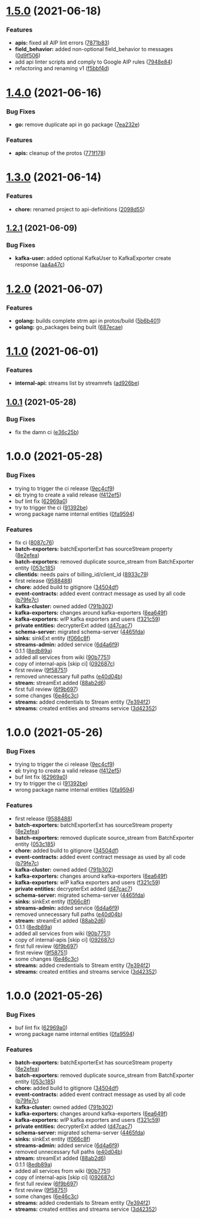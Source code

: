 # [1.5.0](https://gitlab.com/stream-machine/api-definitions/compare/v1.4.0...v1.5.0) (2021-06-18)


### Features

* **apis:** fixed all AIP lint errors ([7871b83](https://gitlab.com/stream-machine/api-definitions/commit/7871b835a96cfedb42e0d4ac98f3a372b15f2973))
* **field_behavior:** added non-optional field_behavior to messages ([0d9f506](https://gitlab.com/stream-machine/api-definitions/commit/0d9f50643308d22d710ae610227e6b8126004d2d))
* add api linter scripts and comply to Google AIP rules ([7948e84](https://gitlab.com/stream-machine/api-definitions/commit/7948e84d3cebd9163ce507b6f6ad78dcd8954f70))
* refactoring and renaming v1 ([f5bbf4d](https://gitlab.com/stream-machine/api-definitions/commit/f5bbf4dac4cd7bc384fd4c004dde26a9f28df953))

# [1.4.0](https://gitlab.com/stream-machine/api-definitions/compare/v1.3.0...v1.4.0) (2021-06-16)


### Bug Fixes

* **go:** remove duplicate api in go package ([7ea232e](https://gitlab.com/stream-machine/api-definitions/commit/7ea232e0fce262fef1045b25e31f0f78dc9c462b))


### Features

* **apis:** cleanup of the protos ([771f178](https://gitlab.com/stream-machine/api-definitions/commit/771f178fb43e40f032e5800f94e882e5aaff5f4e))

# [1.3.0](https://gitlab.com/stream-machine/api-definitions/compare/v1.2.1...v1.3.0) (2021-06-14)


### Features

* **chore:** renamed project to api-definitions ([2098d55](https://gitlab.com/stream-machine/api-definitions/commit/2098d55dd784dd8e3cb66784b2c402485a334a2b))

## [1.2.1](https://gitlab.com/stream-machine/api-definitions/compare/v1.2.0...v1.2.1) (2021-06-09)


### Bug Fixes

* **kafka-user:** added optional KafkaUser to KafkaExporter create response ([aa4a47c](https://gitlab.com/stream-machine/api-definitions/commit/aa4a47c3f90058bc2a813f6831880e8b8b3c0b35))

# [1.2.0](https://gitlab.com/stream-machine/api-definitions/compare/v1.1.0...v1.2.0) (2021-06-07)


### Features

* **golang:** builds complete strm api in protos/build ([5b6b401](https://gitlab.com/stream-machine/api-definitions/commit/5b6b4014dc3f4f8b56032e273c52bf554d5923a3))
* **golang:** go_packages being built ([687ecae](https://gitlab.com/stream-machine/api-definitions/commit/687ecae47492a8b1b49bdbf5975170dbc01dcdb4))

# [1.1.0](https://gitlab.com/stream-machine/api-definitions/compare/v1.0.1...v1.1.0) (2021-06-01)


### Features

* **internal-api:** streams list by streamrefs ([ad926be](https://gitlab.com/stream-machine/api-definitions/commit/ad926be57e08951e5f971cca59eda84885fc40ff))

## [1.0.1](https://gitlab.com/stream-machine/api-definitions/compare/v1.0.0...v1.0.1) (2021-05-28)


### Bug Fixes

* fix the damn ci ([e36c25b](https://gitlab.com/stream-machine/api-definitions/commit/e36c25b361485a2469376cb390c836733376810b))

# 1.0.0 (2021-05-28)


### Bug Fixes

* trying to trigger the ci release ([9ec4cf9](https://gitlab.com/stream-machine/api-definitions/commit/9ec4cf99fa20e4dd4a5ec00f4438cd084bb3d089))
* **ci:** trying to create a valid release ([f412ef5](https://gitlab.com/stream-machine/api-definitions/commit/f412ef5f58b7380e1925946514e2def5832c045e))
* buf lint fix ([62969a0](https://gitlab.com/stream-machine/api-definitions/commit/62969a0995874e3b2a8be2299ec721d10963e06e))
* try to trigger the ci ([91392be](https://gitlab.com/stream-machine/api-definitions/commit/91392befa1c3ba45c9a42dde14c4c63595fede00))
* wrong package name internal entities ([0fa9594](https://gitlab.com/stream-machine/api-definitions/commit/0fa9594f8949de7f8a6ef5fa445ef434cdf52cc8))


### Features

* fix ci ([8087c76](https://gitlab.com/stream-machine/api-definitions/commit/8087c76dc3bf8651628821ccaad93881ed4e1785))
* **batch-exporters:** batchExporterExt has sourceStream property ([8e2efea](https://gitlab.com/stream-machine/api-definitions/commit/8e2efea6138f912ba27c52d15839bafa98c86cfc))
* **batch-exporters:** removed duplicate source_stream from BatchExporter entity ([053c185](https://gitlab.com/stream-machine/api-definitions/commit/053c1859dbc9f1ef922dcc99ca9b1e58a36dffad))
* **clientids:** needs pairs of billing_id/client_id ([8933c79](https://gitlab.com/stream-machine/api-definitions/commit/8933c794ca7b9267df8833d0561809265e88973c))
* first release ([9588488](https://gitlab.com/stream-machine/api-definitions/commit/95884880d3f6946f2b84b6969756e8d764593e01))
* **chore:** added build to gitignore ([34504df](https://gitlab.com/stream-machine/api-definitions/commit/34504df2d19b24658ae7108835623298bda77168))
* **event-contracts:** added event contract message as used by all code ([b79fe7c](https://gitlab.com/stream-machine/api-definitions/commit/b79fe7cbd744918dc0391b1c917970e2778e099b))
* **kafka-cluster:** owned added ([791b302](https://gitlab.com/stream-machine/api-definitions/commit/791b30208ba392c3c61bc0d0b3f437bd9d63a625))
* **kafka-exporters:** changes around kafka-exporters ([6ea649f](https://gitlab.com/stream-machine/api-definitions/commit/6ea649fbe517e34ce2d68c06dae29da6b6c75a2d))
* **kafka-exporters:** wIP kafka exporters and users ([f321c59](https://gitlab.com/stream-machine/api-definitions/commit/f321c59be3c62dd06bdf980e94a41733c09f948e))
* **private entities:** decrypterExt added ([d47cac7](https://gitlab.com/stream-machine/api-definitions/commit/d47cac7181b0705f5042a72be79cbcae7e67fdd7))
* **schema-server:** migrated schema-server ([4465fda](https://gitlab.com/stream-machine/api-definitions/commit/4465fda488a8cfdeaacc9e4ab85d26ede64f1a30))
* **sinks:** sinkExt entity ([f066c8f](https://gitlab.com/stream-machine/api-definitions/commit/f066c8fb9c061c5173a97eff7885855e6916fa17))
* **streams-admin:** added service ([6d4a6f9](https://gitlab.com/stream-machine/api-definitions/commit/6d4a6f9dd0280e43b7ef2a582d6bc4647b7b96fb))
* 0.1.1 ([8edb89a](https://gitlab.com/stream-machine/api-definitions/commit/8edb89ac094d94f0afa7f952dc2e8a5978b4f859))
* added all services from wiki ([90b7751](https://gitlab.com/stream-machine/api-definitions/commit/90b77517ec72ddef79652c1493f8cf518f2880c7))
* copy of internal-apis [skip ci] ([092687c](https://gitlab.com/stream-machine/api-definitions/commit/092687cd90ded96205047601e90074a0353a7a81))
* first review ([9f58751](https://gitlab.com/stream-machine/api-definitions/commit/9f58751ae34aa331a4ab8dd5527c9f9cef5851b5))
* removed unnecessary full paths ([e40d04b](https://gitlab.com/stream-machine/api-definitions/commit/e40d04b9ce149ab63a8f89529823e195c3e00f47))
* **stream:** streamExt added ([88ab2d6](https://gitlab.com/stream-machine/api-definitions/commit/88ab2d6cb5a1e283d85a85a9cea25ccdfdeefb23))
* first full review ([6f9b697](https://gitlab.com/stream-machine/api-definitions/commit/6f9b6979d55da4d3be19c6476fa15e2657ede584))
* some changes ([6e46c3c](https://gitlab.com/stream-machine/api-definitions/commit/6e46c3c1c43ac1c306377aa2a25aac2cada7756c))
* **streams:** added credentials to Stream entity ([7e394f2](https://gitlab.com/stream-machine/api-definitions/commit/7e394f28d26eeb4506aaf0dc7ebb3c8593be557e))
* **streams:** created entities and streams service ([3d42352](https://gitlab.com/stream-machine/api-definitions/commit/3d42352d25c5cf662a12664004c79f602c6ba173))

# 1.0.0 (2021-05-26)


### Bug Fixes

* trying to trigger the ci release ([9ec4cf9](https://gitlab.com/stream-machine/api-definitions/commit/9ec4cf99fa20e4dd4a5ec00f4438cd084bb3d089))
* **ci:** trying to create a valid release ([f412ef5](https://gitlab.com/stream-machine/api-definitions/commit/f412ef5f58b7380e1925946514e2def5832c045e))
* buf lint fix ([62969a0](https://gitlab.com/stream-machine/api-definitions/commit/62969a0995874e3b2a8be2299ec721d10963e06e))
* try to trigger the ci ([91392be](https://gitlab.com/stream-machine/api-definitions/commit/91392befa1c3ba45c9a42dde14c4c63595fede00))
* wrong package name internal entities ([0fa9594](https://gitlab.com/stream-machine/api-definitions/commit/0fa9594f8949de7f8a6ef5fa445ef434cdf52cc8))


### Features

* first release ([9588488](https://gitlab.com/stream-machine/api-definitions/commit/95884880d3f6946f2b84b6969756e8d764593e01))
* **batch-exporters:** batchExporterExt has sourceStream property ([8e2efea](https://gitlab.com/stream-machine/api-definitions/commit/8e2efea6138f912ba27c52d15839bafa98c86cfc))
* **batch-exporters:** removed duplicate source_stream from BatchExporter entity ([053c185](https://gitlab.com/stream-machine/api-definitions/commit/053c1859dbc9f1ef922dcc99ca9b1e58a36dffad))
* **chore:** added build to gitignore ([34504df](https://gitlab.com/stream-machine/api-definitions/commit/34504df2d19b24658ae7108835623298bda77168))
* **event-contracts:** added event contract message as used by all code ([b79fe7c](https://gitlab.com/stream-machine/api-definitions/commit/b79fe7cbd744918dc0391b1c917970e2778e099b))
* **kafka-cluster:** owned added ([791b302](https://gitlab.com/stream-machine/api-definitions/commit/791b30208ba392c3c61bc0d0b3f437bd9d63a625))
* **kafka-exporters:** changes around kafka-exporters ([6ea649f](https://gitlab.com/stream-machine/api-definitions/commit/6ea649fbe517e34ce2d68c06dae29da6b6c75a2d))
* **kafka-exporters:** wIP kafka exporters and users ([f321c59](https://gitlab.com/stream-machine/api-definitions/commit/f321c59be3c62dd06bdf980e94a41733c09f948e))
* **private entities:** decrypterExt added ([d47cac7](https://gitlab.com/stream-machine/api-definitions/commit/d47cac7181b0705f5042a72be79cbcae7e67fdd7))
* **schema-server:** migrated schema-server ([4465fda](https://gitlab.com/stream-machine/api-definitions/commit/4465fda488a8cfdeaacc9e4ab85d26ede64f1a30))
* **sinks:** sinkExt entity ([f066c8f](https://gitlab.com/stream-machine/api-definitions/commit/f066c8fb9c061c5173a97eff7885855e6916fa17))
* **streams-admin:** added service ([6d4a6f9](https://gitlab.com/stream-machine/api-definitions/commit/6d4a6f9dd0280e43b7ef2a582d6bc4647b7b96fb))
* removed unnecessary full paths ([e40d04b](https://gitlab.com/stream-machine/api-definitions/commit/e40d04b9ce149ab63a8f89529823e195c3e00f47))
* **stream:** streamExt added ([88ab2d6](https://gitlab.com/stream-machine/api-definitions/commit/88ab2d6cb5a1e283d85a85a9cea25ccdfdeefb23))
* 0.1.1 ([8edb89a](https://gitlab.com/stream-machine/api-definitions/commit/8edb89ac094d94f0afa7f952dc2e8a5978b4f859))
* added all services from wiki ([90b7751](https://gitlab.com/stream-machine/api-definitions/commit/90b77517ec72ddef79652c1493f8cf518f2880c7))
* copy of internal-apis [skip ci] ([092687c](https://gitlab.com/stream-machine/api-definitions/commit/092687cd90ded96205047601e90074a0353a7a81))
* first full review ([6f9b697](https://gitlab.com/stream-machine/api-definitions/commit/6f9b6979d55da4d3be19c6476fa15e2657ede584))
* first review ([9f58751](https://gitlab.com/stream-machine/api-definitions/commit/9f58751ae34aa331a4ab8dd5527c9f9cef5851b5))
* some changes ([6e46c3c](https://gitlab.com/stream-machine/api-definitions/commit/6e46c3c1c43ac1c306377aa2a25aac2cada7756c))
* **streams:** added credentials to Stream entity ([7e394f2](https://gitlab.com/stream-machine/api-definitions/commit/7e394f28d26eeb4506aaf0dc7ebb3c8593be557e))
* **streams:** created entities and streams service ([3d42352](https://gitlab.com/stream-machine/api-definitions/commit/3d42352d25c5cf662a12664004c79f602c6ba173))

# 1.0.0 (2021-05-26)


### Bug Fixes

* buf lint fix ([62969a0](https://gitlab.com/stream-machine/api-definitions/commit/62969a0995874e3b2a8be2299ec721d10963e06e))
* wrong package name internal entities ([0fa9594](https://gitlab.com/stream-machine/api-definitions/commit/0fa9594f8949de7f8a6ef5fa445ef434cdf52cc8))


### Features

* **batch-exporters:** batchExporterExt has sourceStream property ([8e2efea](https://gitlab.com/stream-machine/api-definitions/commit/8e2efea6138f912ba27c52d15839bafa98c86cfc))
* **batch-exporters:** removed duplicate source_stream from BatchExporter entity ([053c185](https://gitlab.com/stream-machine/api-definitions/commit/053c1859dbc9f1ef922dcc99ca9b1e58a36dffad))
* **chore:** added build to gitignore ([34504df](https://gitlab.com/stream-machine/api-definitions/commit/34504df2d19b24658ae7108835623298bda77168))
* **event-contracts:** added event contract message as used by all code ([b79fe7c](https://gitlab.com/stream-machine/api-definitions/commit/b79fe7cbd744918dc0391b1c917970e2778e099b))
* **kafka-cluster:** owned added ([791b302](https://gitlab.com/stream-machine/api-definitions/commit/791b30208ba392c3c61bc0d0b3f437bd9d63a625))
* **kafka-exporters:** changes around kafka-exporters ([6ea649f](https://gitlab.com/stream-machine/api-definitions/commit/6ea649fbe517e34ce2d68c06dae29da6b6c75a2d))
* **kafka-exporters:** wIP kafka exporters and users ([f321c59](https://gitlab.com/stream-machine/api-definitions/commit/f321c59be3c62dd06bdf980e94a41733c09f948e))
* **private entities:** decrypterExt added ([d47cac7](https://gitlab.com/stream-machine/api-definitions/commit/d47cac7181b0705f5042a72be79cbcae7e67fdd7))
* **schema-server:** migrated schema-server ([4465fda](https://gitlab.com/stream-machine/api-definitions/commit/4465fda488a8cfdeaacc9e4ab85d26ede64f1a30))
* **sinks:** sinkExt entity ([f066c8f](https://gitlab.com/stream-machine/api-definitions/commit/f066c8fb9c061c5173a97eff7885855e6916fa17))
* **streams-admin:** added service ([6d4a6f9](https://gitlab.com/stream-machine/api-definitions/commit/6d4a6f9dd0280e43b7ef2a582d6bc4647b7b96fb))
* removed unnecessary full paths ([e40d04b](https://gitlab.com/stream-machine/api-definitions/commit/e40d04b9ce149ab63a8f89529823e195c3e00f47))
* **stream:** streamExt added ([88ab2d6](https://gitlab.com/stream-machine/api-definitions/commit/88ab2d6cb5a1e283d85a85a9cea25ccdfdeefb23))
* 0.1.1 ([8edb89a](https://gitlab.com/stream-machine/api-definitions/commit/8edb89ac094d94f0afa7f952dc2e8a5978b4f859))
* added all services from wiki ([90b7751](https://gitlab.com/stream-machine/api-definitions/commit/90b77517ec72ddef79652c1493f8cf518f2880c7))
* copy of internal-apis [skip ci] ([092687c](https://gitlab.com/stream-machine/api-definitions/commit/092687cd90ded96205047601e90074a0353a7a81))
* first full review ([6f9b697](https://gitlab.com/stream-machine/api-definitions/commit/6f9b6979d55da4d3be19c6476fa15e2657ede584))
* first review ([9f58751](https://gitlab.com/stream-machine/api-definitions/commit/9f58751ae34aa331a4ab8dd5527c9f9cef5851b5))
* some changes ([6e46c3c](https://gitlab.com/stream-machine/api-definitions/commit/6e46c3c1c43ac1c306377aa2a25aac2cada7756c))
* **streams:** added credentials to Stream entity ([7e394f2](https://gitlab.com/stream-machine/api-definitions/commit/7e394f28d26eeb4506aaf0dc7ebb3c8593be557e))
* **streams:** created entities and streams service ([3d42352](https://gitlab.com/stream-machine/api-definitions/commit/3d42352d25c5cf662a12664004c79f602c6ba173))
